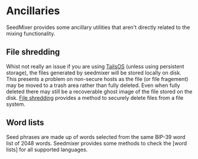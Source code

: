 # Ancillaries

SeedMixer provides some ancillary utilities that aren't directly related to the mixing functionality.

## File shredding

Whist not really an issue if you are using [TailsOS](../installation/tailsos.md) (unless using persistent storage), the files generated by seedmixer will be stored locally on disk. This presents a problem on non-secure hosts as the file (or file fragement) may be moved to a trash area rather than fully deleted. Even when fully deleted there may still be a recoverable ghost image of the file stored on the disk. [File shredding](./shredding) provides a method to securely delete files from a file system.

## Word lists

Seed phrases are made up of words selected from the same BIP-39 word list  of 2048 words. Seedmixer provides some methods to check the [word lists] for all supported languages.

